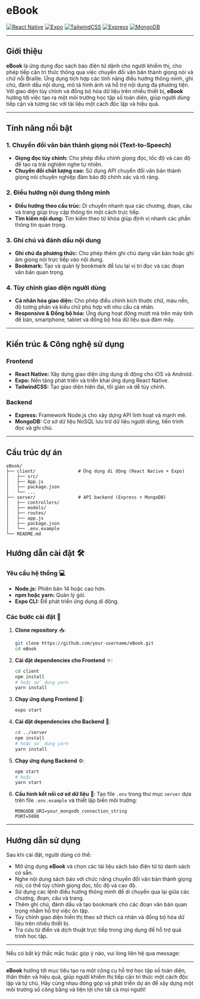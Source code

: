 # eBook

[![React Native](https://img.shields.io/badge/ReactNative-%2300256C.svg?style=for-the-badge&logo=react&logoColor=white)](https://reactnative.dev/)
[![Expo](https://img.shields.io/badge/Expo-000020.svg?style=for-the-badge&logo=expo&logoColor=white)](https://expo.dev/)
[![TailwindCSS](https://img.shields.io/badge/TailwindCSS-38B2AC.svg?style=for-the-badge&logo=tailwind-css&logoColor=white)](https://tailwindcss.com/)
[![Express](https://img.shields.io/badge/Express-000000.svg?style=for-the-badge&logo=express&logoColor=white)](https://expressjs.com/)
[![MongoDB](https://img.shields.io/badge/MongoDB-47A248.svg?style=for-the-badge&logo=mongodb&logoColor=white)](https://www.mongodb.com/)

---

## Giới thiệu

**eBook** là ứng dụng đọc sách báo điện tử dành cho người khiếm thị, cho phép tiếp cận tri thức thông qua việc chuyển đổi văn bản thành giọng nói và chữ nổi Braille. Ứng dụng tích hợp các tính năng điều hướng thông minh, ghi chú, đánh dấu nội dung, mô tả hình ảnh và hỗ trợ nội dung đa phương tiện. Với giao diện tùy chỉnh và đồng bộ hóa dữ liệu trên nhiều thiết bị, **eBook** hướng tới việc tạo ra một môi trường học tập số toàn diện, giúp người dùng tiếp cận và tương tác với tài liệu một cách độc lập và hiệu quả.

---

## Tính năng nổi bật

### 1. Chuyển đổi văn bản thành giọng nói (Text-to-Speech)
- **Giọng đọc tùy chỉnh:** Cho phép điều chỉnh giọng đọc, tốc độ và cao độ để tạo ra trải nghiệm nghe tự nhiên.
- **Chuyển đổi chất lượng cao:** Sử dụng API chuyển đổi văn bản thành giọng nói chuyên nghiệp đảm bảo độ chính xác và rõ ràng.

### 2. Điều hướng nội dung thông minh
- **Điều hướng theo cấu trúc:** Di chuyển nhanh qua các chương, đoạn, câu và trang giúp truy cập thông tin một cách trực tiếp.
- **Tìm kiếm nội dung:** Tìm kiếm theo từ khóa giúp định vị nhanh các phần thông tin quan trọng.

### 3. Ghi chú và đánh dấu nội dung
- **Ghi chú đa phương thức:** Cho phép thêm ghi chú dạng văn bản hoặc ghi âm giọng nói trực tiếp vào nội dung.
- **Bookmark:** Tạo và quản lý bookmark để lưu lại vị trí đọc và các đoạn văn bản quan trọng.

### 4. Tùy chỉnh giao diện người dùng
- **Cá nhân hóa giao diện:** Cho phép điều chỉnh kích thước chữ, màu nền, độ tương phản và kiểu chữ phù hợp với nhu cầu cá nhân.
- **Responsive & Đồng bộ hóa:** Ứng dụng hoạt động mượt mà trên máy tính để bàn, smartphone, tablet và đồng bộ hóa dữ liệu qua đám mây.

---

## Kiến trúc & Công nghệ sử dụng

### Frontend
- **React Native:** Xây dựng giao diện ứng dụng di động cho iOS và Android.
- **Expo:** Nền tảng phát triển và triển khai ứng dụng React Native.
- **TailwindCSS:** Tạo giao diện hiện đại, tối giản và dễ tùy chỉnh.

### Backend
- **Express:** Framework Node.js cho xây dựng API linh hoạt và mạnh mẽ.
- **MongoDB:** Cơ sở dữ liệu NoSQL lưu trữ dữ liệu người dùng, tiến trình đọc và ghi chú.

---

## Cấu trúc dự án

```plaintext
eBook/
├── client/                # Ứng dụng di động (React Native + Expo)
│   ├── src/
│   ├── App.js
│   ├── package.json
│   └── ...
├── server/                # API backend (Express + MongoDB)
│   ├── controllers/
│   ├── models/
│   ├── routes/
│   ├── app.js
│   ├── package.json
│   └── .env.example
└── README.md
```


## Hướng dẫn cài đặt 🛠️

### Yêu cầu hệ thống 💻
- **Node.js:** Phiên bản 14 hoặc cao hơn.
- **npm hoặc yarn:** Quản lý gói.
- **Expo CLI:** Để phát triển ứng dụng di động.

### Các bước cài đặt 🔧

1. **Clone repository** 📥:
   ```bash
   git clone https://github.com/your-username/eBook.git
   cd eBook
   ```

2. **Cài đặt dependencies cho Frontend** ⚛️:
   ```bash
   cd client
   npm install
   # hoặc sử dụng yarn
   yarn install
   ```

3. **Chạy ứng dụng Frontend** 🚀:
   ```bash
   expo start
   ```

4. **Cài đặt dependencies cho Backend** 🔌:
   ```bash
   cd ../server
   npm install
   # hoặc sử dụng yarn
   yarn install
   ```

5. **Chạy ứng dụng Backend** ⚙️:
   ```bash
   npm start
   # hoặc
   yarn start
   ```

6. **Cấu hình kết nối cơ sở dữ liệu** 🔗:
   Tạo file `.env` trong thư mục `server` dựa trên file `.env.example` và thiết lập biến môi trường:
   ```env
   MONGODB_URI=your_mongodb_connection_string
   PORT=5000
   ```

---

## Hướng dẫn sử dụng

Sau khi cài đặt, người dùng có thể:
- Mở ứng dụng **eBook** và chọn các tài liệu sách báo điện tử từ danh sách có sẵn.
- Nghe nội dung sách báo với chức năng chuyển đổi văn bản thành giọng nói, có thể tùy chỉnh giọng đọc, tốc độ và cao độ.
- Sử dụng các lệnh điều hướng thông minh để di chuyển qua lại giữa các chương, đoạn, câu và trang.
- Thêm ghi chú, đánh dấu và tạo bookmark cho các đoạn văn bản quan trọng nhằm hỗ trợ việc ôn tập.
- Tùy chỉnh giao diện hiển thị theo sở thích cá nhân và đồng bộ hóa dữ liệu trên nhiều thiết bị.
- Tra cứu từ điển và dịch thuật trực tiếp trong ứng dụng để hỗ trợ quá trình học tập.

---

Nếu có bất kỳ thắc mắc hoặc góp ý nào, vui lòng liên hệ qua message:

---

**eBook** hướng tới mục tiêu tạo ra một công cụ hỗ trợ học tập số toàn diện, thân thiện và hiệu quả, giúp người khiếm thị tiếp cận tri thức một cách độc lập và tự chủ. Hãy cùng nhau đóng góp và phát triển dự án để xây dựng một môi trường số công bằng và tiện lợi cho tất cả mọi người!
```
